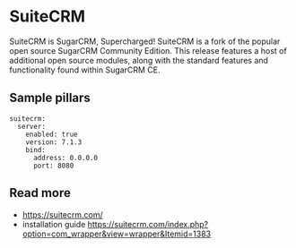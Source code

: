 
# SuiteCRM

SuiteCRM is SugarCRM, Supercharged! SuiteCRM is a fork of the popular open source SugarCRM Community Edition. This release features a host of additional open source modules, along with the standard features and functionality found within SugarCRM CE. 

## Sample pillars

    suitecrm:
      server:
        enabled: true
        version: 7.1.3
        bind:
          address: 0.0.0.0
          port: 8080

## Read more

* https://suitecrm.com/
* installation guide https://suitecrm.com/index.php?option=com_wrapper&view=wrapper&Itemid=1383
